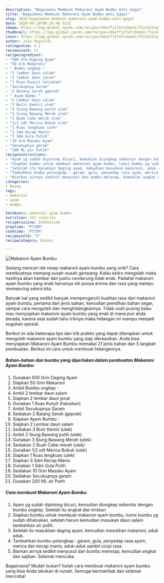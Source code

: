 ```yaml
---
description: "Bagaimana Membuat Makaroni Ayam Bumbu Anti Gagal"
title: "Bagaimana Membuat Makaroni Ayam Bumbu Anti Gagal"
slug: 1626-bagaimana-membuat-makaroni-ayam-bumbu-anti-gagal
date: 2020-09-10T06:10:46.913Z
image: https://img-global.cpcdn.com/recipes/66aff127efcdab41/751x532cq70/makaroni-ayam-bumbu-foto-resep-utama.jpg
thumbnail: https://img-global.cpcdn.com/recipes/66aff127efcdab41/751x532cq70/makaroni-ayam-bumbu-foto-resep-utama.jpg
cover: https://img-global.cpcdn.com/recipes/66aff127efcdab41/751x532cq70/makaroni-ayam-bumbu-foto-resep-utama.jpg
author: Jose Reynolds
ratingvalue: 4.1
reviewcount: 11
recipeingredient:
- "500 Grm Daging Ayam"
- "50 Grm Makaroni"
- " Bumbu ungkep "
- "2 lembar daun salam"
- "2 lembar daun jeruk"
- "1 Ruas Kunyit haluskan"
- "Secukupnya Garam"
- "2 Batang Sereh geprek"
- " Ayam Bumbu "
- "2 Lembar daun salam"
- "3 Butir Kemiri ulek"
- "2 Siung Bawang putih ulek"
- "3 Siung Bawang Merah ulek"
- "2 Buah Cabe merah ulek"
- "1/2 sdt Merica Bubuk ulek"
- "1 Ruas lengkuas ulek"
- "3 Sdm Kecap Manis"
- "1 Sdm Gula Putih"
- "10 Grm Masako Ayam"
- "Secukupnya garam"
- "200 ML air Putih"
recipeinstructions:
- "Ayam yg sudah dipotong dicuci, kemudian diungkep sebentar dengan bumbu ungkep. Setelah itu angkat dan tiriskan"
- "Siapkan bumbu untuk membuat makaroni ayam bumbu, tumis bumbu yg sudah dihaluskan, setelah harum kemudian masukan daun salam tambahkan air putih."
- "Setelah itu masukkan daging ayam, kemudian masukkan makaroni, aduk aduk."
- "Tambahkan bumbu pelengkap : garam, gula, penyedap rasa ayam, merica dan kecap manis, aduk-aduk sambil cicipi rasa."
- "Biarkan airnya sedikit menyusut dan bumbu meresap, kemudian angkat dan sajikan. Selamat mencoba"
categories:
- Resep
tags:
- makaroni
- ayam
- bumbu

katakunci: makaroni ayam bumbu 
nutrition: 213 calories
recipecuisine: Indonesian
preptime: "PT10M"
cooktime: "PT35M"
recipeyield: "3"
recipecategory: Dinner

---
```



![Makaroni Ayam Bumbu](https://img-global.cpcdn.com/recipes/66aff127efcdab41/751x532cq70/makaroni-ayam-bumbu-foto-resep-utama.jpg)

Sedang mencari ide resep makaroni ayam bumbu yang unik? Cara membuatnya memang susah-susah gampang. Kalau keliru mengolah maka hasilnya akan hambar dan justru cenderung tidak enak. Padahal makaroni ayam bumbu yang enak harusnya sih punya aroma dan rasa yang mampu memancing selera kita.

Banyak hal yang sedikit banyak mempengaruhi kualitas rasa dari makaroni ayam bumbu, pertama dari jenis bahan, kemudian pemilihan bahan segar, sampai cara mengolah dan menghidangkannya. Tidak usah pusing kalau mau menyiapkan makaroni ayam bumbu yang enak di mana pun anda berada, karena asal sudah tahu triknya maka hidangan ini mampu menjadi suguhan spesial.




Berikut ini ada beberapa tips dan trik praktis yang dapat diterapkan untuk mengolah makaroni ayam bumbu yang siap dikreasikan. Anda bisa menyiapkan Makaroni Ayam Bumbu memakai 21 jenis bahan dan 5 langkah pembuatan. Berikut ini cara untuk membuat hidangannya.

<!--inarticleads1-->

##### Bahan-bahan dan bumbu yang diperlukan dalam pembuatan Makaroni Ayam Bumbu:

1. Gunakan 500 Grm Daging Ayam
1. Siapkan 50 Grm Makaroni
1. Ambil  Bumbu ungkep :
1. Ambil 2 lembar daun salam
1. Siapkan 2 lembar daun jeruk
1. Gunakan 1 Ruas Kunyit (haluskan)
1. Ambil Secukupnya Garam
1. Sediakan 2 Batang Sereh (geprek)
1. Siapkan  Ayam Bumbu :
1. Siapkan 2 Lembar daun salam
1. Sediakan 3 Butir Kemiri (ulek)
1. Ambil 2 Siung Bawang putih (ulek)
1. Gunakan 3 Siung Bawang Merah (ulek)
1. Sediakan 2 Buah Cabe merah (ulek)
1. Gunakan 1/2 sdt Merica Bubuk (ulek)
1. Siapkan 1 Ruas lengkuas (ulek)
1. Siapkan 3 Sdm Kecap Manis
1. Gunakan 1 Sdm Gula Putih
1. Sediakan 10 Grm Masako Ayam
1. Sediakan Secukupnya garam
1. Gunakan 200 ML air Putih




<!--inarticleads2-->

##### Cara membuat Makaroni Ayam Bumbu:

1. Ayam yg sudah dipotong dicuci, kemudian diungkep sebentar dengan bumbu ungkep. Setelah itu angkat dan tiriskan
1. Siapkan bumbu untuk membuat makaroni ayam bumbu, tumis bumbu yg sudah dihaluskan, setelah harum kemudian masukan daun salam tambahkan air putih.
1. Setelah itu masukkan daging ayam, kemudian masukkan makaroni, aduk aduk.
1. Tambahkan bumbu pelengkap : garam, gula, penyedap rasa ayam, merica dan kecap manis, aduk-aduk sambil cicipi rasa.
1. Biarkan airnya sedikit menyusut dan bumbu meresap, kemudian angkat dan sajikan. Selamat mencoba




Bagaimana? Mudah bukan? Itulah cara membuat makaroni ayam bumbu yang bisa Anda lakukan di rumah. Semoga bermanfaat dan selamat mencoba!
